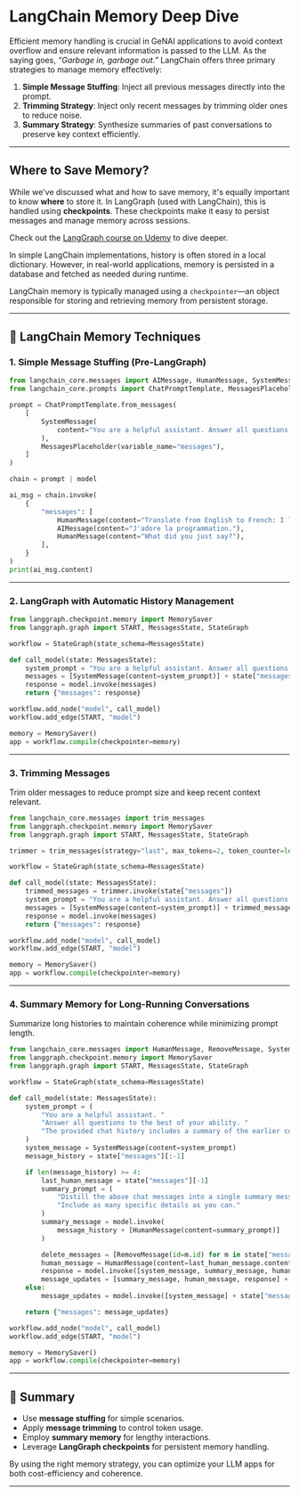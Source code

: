 # LangChain Memory Deep Dive

Efficient memory handling is crucial in GeNAI applications to avoid context overflow and ensure relevant information is passed to the LLM. As the saying goes, *“Garbage in, garbage out.”* LangChain offers three primary strategies to manage memory effectively:

1. **Simple Message Stuffing**: Inject all previous messages directly into the prompt.
2. **Trimming Strategy**: Inject only recent messages by trimming older ones to reduce noise.
3. **Summary Strategy**: Synthesize summaries of past conversations to preserve key context efficiently.

---

## Where to Save Memory?

While we've discussed what and how to save memory, it's equally important to know **where** to store it. In LangGraph (used with LangChain), this is handled using **checkpoints**. These checkpoints make it easy to persist messages and manage memory across sessions.

Check out the [LangGraph course on Udemy](https://www.udemy.com/course/langgraph/?couponCode=KEEPLEARNING) to dive deeper.

In simple LangChain implementations, history is often stored in a local dictionary. However, in real-world applications, memory is persisted in a database and fetched as needed during runtime.

LangChain memory is typically managed using a `checkpointer`—an object responsible for storing and retrieving memory from persistent storage.

---

## 💬 LangChain Memory Techniques

### 1. Simple Message Stuffing (Pre-LangGraph)

```python
from langchain_core.messages import AIMessage, HumanMessage, SystemMessage
from langchain_core.prompts import ChatPromptTemplate, MessagesPlaceholder

prompt = ChatPromptTemplate.from_messages(
    [
        SystemMessage(
            content="You are a helpful assistant. Answer all questions to the best of your ability."
        ),
        MessagesPlaceholder(variable_name="messages"),
    ]
)

chain = prompt | model

ai_msg = chain.invoke(
    {
        "messages": [
            HumanMessage(content="Translate from English to French: I love programming."),
            AIMessage(content="J'adore la programmation."),
            HumanMessage(content="What did you just say?"),
        ],
    }
)
print(ai_msg.content)
```

---

### 2. LangGraph with Automatic History Management

```python
from langgraph.checkpoint.memory import MemorySaver
from langgraph.graph import START, MessagesState, StateGraph

workflow = StateGraph(state_schema=MessagesState)

def call_model(state: MessagesState):
    system_prompt = "You are a helpful assistant. Answer all questions to the best of your ability."
    messages = [SystemMessage(content=system_prompt)] + state["messages"]
    response = model.invoke(messages)
    return {"messages": response}

workflow.add_node("model", call_model)
workflow.add_edge(START, "model")

memory = MemorySaver()
app = workflow.compile(checkpointer=memory)
```

---

### 3. Trimming Messages

Trim older messages to reduce prompt size and keep recent context relevant.

```python
from langchain_core.messages import trim_messages
from langgraph.checkpoint.memory import MemorySaver
from langgraph.graph import START, MessagesState, StateGraph

trimmer = trim_messages(strategy="last", max_tokens=2, token_counter=len)

workflow = StateGraph(state_schema=MessagesState)

def call_model(state: MessagesState):
    trimmed_messages = trimmer.invoke(state["messages"])
    system_prompt = "You are a helpful assistant. Answer all questions to the best of your ability."
    messages = [SystemMessage(content=system_prompt)] + trimmed_messages
    response = model.invoke(messages)
    return {"messages": response}

workflow.add_node("model", call_model)
workflow.add_edge(START, "model")

memory = MemorySaver()
app = workflow.compile(checkpointer=memory)
```

---

### 4. Summary Memory for Long-Running Conversations

Summarize long histories to maintain coherence while minimizing prompt length.

```python
from langchain_core.messages import HumanMessage, RemoveMessage, SystemMessage
from langgraph.checkpoint.memory import MemorySaver
from langgraph.graph import START, MessagesState, StateGraph

workflow = StateGraph(state_schema=MessagesState)

def call_model(state: MessagesState):
    system_prompt = (
        "You are a helpful assistant. "
        "Answer all questions to the best of your ability. "
        "The provided chat history includes a summary of the earlier conversation."
    )
    system_message = SystemMessage(content=system_prompt)
    message_history = state["messages"][:-1]

    if len(message_history) >= 4:
        last_human_message = state["messages"][-1]
        summary_prompt = (
            "Distill the above chat messages into a single summary message. "
            "Include as many specific details as you can."
        )
        summary_message = model.invoke(
            message_history + [HumanMessage(content=summary_prompt)]
        )

        delete_messages = [RemoveMessage(id=m.id) for m in state["messages"]]
        human_message = HumanMessage(content=last_human_message.content)
        response = model.invoke([system_message, summary_message, human_message])
        message_updates = [summary_message, human_message, response] + delete_messages
    else:
        message_updates = model.invoke([system_message] + state["messages"])

    return {"messages": message_updates}

workflow.add_node("model", call_model)
workflow.add_edge(START, "model")

memory = MemorySaver()
app = workflow.compile(checkpointer=memory)
```

---

## 📌 Summary

- Use **message stuffing** for simple scenarios.
- Apply **message trimming** to control token usage.
- Employ **summary memory** for lengthy interactions.
- Leverage **LangGraph checkpoints** for persistent memory handling.

By using the right memory strategy, you can optimize your LLM apps for both cost-efficiency and coherence.

---
